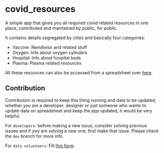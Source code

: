 # covid_resources

A simple app that gives you all required covid related resources in one place, contributed and maintained by public, for public.

It contains details segregated by cities and basically four categories:

- Vaccine: Remdivisir and related stuff
- Oxygen: Info about oxygen cylinders
- Hospital: Info about hospital beds
- Plasma: Plasma related resources

All these resources can also be accessed from a spreadsheet over [here]('https://docs.google.com/spreadsheets/d/1T5kSK1sdsXPHPqdpucIyA6-oBBm2ySILIAYYPX7DgYc').

## Contribution

Contribution is required to keep this thing running and data to be updated, whether you are a developer, designer or just someone who wants to update data on spreadsheet and keep the app updated, it would be very helpful.

For `developers`: before making a new issue, consider solving previous issues and if you are solving a new one, first make that issue.
Please check the `dev` branch for more info.

For `data volunteers`: Fill [this form](https://forms.gle/xtdjM3E1dHLKpniA8).
